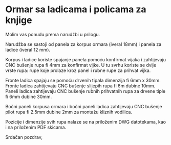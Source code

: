 # Ormar sa ladicama i policama za knjige

Molim vas ponudu prema narudžbi u prilogu.

Narudžba se sastoji od panela za korpus ormara (iveral 18mm) i panela za ladice (iveral 12 mm). 

Korpus i ladice koriste spajanje panela pomoću konfirmat vijaka i zahtijevaju CNC bušenje rupa fi 4mm za konfirmat vijke. U tu svrhu koriste se dvije vrste rupa: rupe koje prolaze kroz panel i rubne rupe za prihvat vijka. 

Fronte ladica spajaju se pomoću drvenih tipala dimenzija fi 6mm x 30mm. Fronte ladica zahtijevaju CNC bušenje slijepih rupa fi 6m dubine 10mm. Paneli ladica zahtijevaju CNC bušenje rubnih prihvatnih rupa za drvene tiple fi 6mm dubine 30mm.

Bočni paneli korpusa ormara i bočni paneli ladica zahtijevaju CNC bušenje pilot rupa fi 2.5mm dubine 2mm za montažu kliznih vodilica.

Pozicije i dimenzije svih rupa nalaze se na priloženim DWG datotekama, kao i na priloženim PDF skicama.

Srdačan pozdrav,
